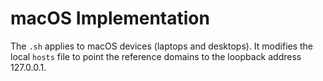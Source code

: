 # macOS Implementation

The `.sh` applies to macOS devices (laptops and desktops). It modifies the local `hosts` file to point the reference domains to the loopback address 127.0.0.1.